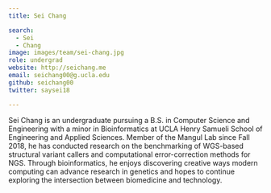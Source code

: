 ```yaml
---
title: Sei Chang

search:
  - Sei
  - Chang
image: images/team/sei-chang.jpg
role: undergrad
website: http://seichang.me
email: seichang00@g.ucla.edu
github: seichang00
twitter: saysei18

---
```


Sei Chang is an undergraduate pursuing a B.S. in Computer Science and Engineering with a minor in Bioinformatics at UCLA Henry Samueli School of Engineering and Applied Sciences. Member of the Mangul Lab since Fall 2018, he has conducted research on the benchmarking of WGS-based structural variant callers and computational error-correction methods for NGS. Through bioinformatics, he enjoys discovering creative ways modern computing can advance research in genetics and hopes to continue exploring the intersection between biomedicine and technology.